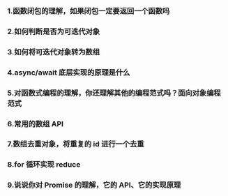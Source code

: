 ### 1.函数闭包的理解，如果闭包一定要返回一个函数吗

### 2.如何判断是否为可迭代对象

### 3.如何将可迭代对象转为数组

### 4.async/await 底层实现的原理是什么

### 5.对函数式编程的理解，你还理解其他的编程范式吗？面向对象编程范式

### 6.常用的数组 API

### 7.数组去重对象，将重复的 id 进行一个去重

### 8.for 循环实现 reduce

### 9.说说你对 Promise 的理解，它的 API、它的实现原理

